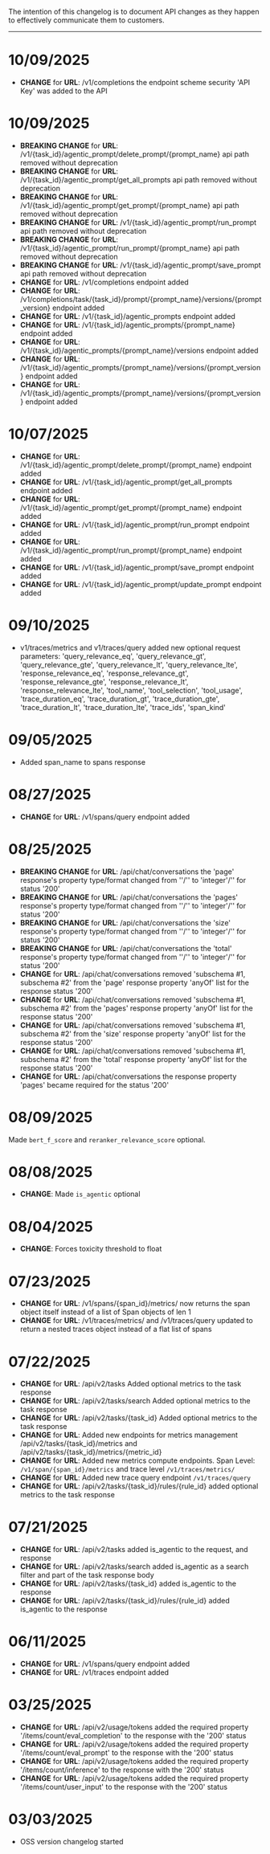 The intention of this changelog is to document API changes as they happen to effectively communicate them to customers.

---

# 10/09/2025
- **CHANGE** for **URL**: /v1/completions  the endpoint scheme security 'API Key' was added to the API

# 10/09/2025
- **BREAKING CHANGE** for **URL**: /v1/{task_id}/agentic_prompt/delete_prompt/{prompt_name}  api path removed without deprecation
- **BREAKING CHANGE** for **URL**: /v1/{task_id}/agentic_prompt/get_all_prompts  api path removed without deprecation
- **BREAKING CHANGE** for **URL**: /v1/{task_id}/agentic_prompt/get_prompt/{prompt_name}  api path removed without deprecation
- **BREAKING CHANGE** for **URL**: /v1/{task_id}/agentic_prompt/run_prompt  api path removed without deprecation
- **BREAKING CHANGE** for **URL**: /v1/{task_id}/agentic_prompt/run_prompt/{prompt_name}  api path removed without deprecation
- **BREAKING CHANGE** for **URL**: /v1/{task_id}/agentic_prompt/save_prompt  api path removed without deprecation
- **CHANGE** for **URL**: /v1/completions  endpoint added
- **CHANGE** for **URL**: /v1/completions/task/{task_id}/prompt/{prompt_name}/versions/{prompt_version}  endpoint added
- **CHANGE** for **URL**: /v1/{task_id}/agentic_prompts  endpoint added
- **CHANGE** for **URL**: /v1/{task_id}/agentic_prompts/{prompt_name}  endpoint added
- **CHANGE** for **URL**: /v1/{task_id}/agentic_prompts/{prompt_name}/versions  endpoint added
- **CHANGE** for **URL**: /v1/{task_id}/agentic_prompts/{prompt_name}/versions/{prompt_version}  endpoint added
- **CHANGE** for **URL**: /v1/{task_id}/agentic_prompts/{prompt_name}/versions/{prompt_version}  endpoint added

# 10/07/2025
- **CHANGE** for **URL**: /v1/{task_id}/agentic_prompt/delete_prompt/{prompt_name}  endpoint added
- **CHANGE** for **URL**: /v1/{task_id}/agentic_prompt/get_all_prompts  endpoint added
- **CHANGE** for **URL**: /v1/{task_id}/agentic_prompt/get_prompt/{prompt_name}  endpoint added
- **CHANGE** for **URL**: /v1/{task_id}/agentic_prompt/run_prompt  endpoint added
- **CHANGE** for **URL**: /v1/{task_id}/agentic_prompt/run_prompt/{prompt_name}  endpoint added
- **CHANGE** for **URL**: /v1/{task_id}/agentic_prompt/save_prompt  endpoint added
- **CHANGE** for **URL**: /v1/{task_id}/agentic_prompt/update_prompt  endpoint added

# 09/10/2025
- v1/traces/metrics and v1/traces/query added new optional request parameters: 'query_relevance_eq', 'query_relevance_gt', 'query_relevance_gte', 'query_relevance_lt', 'query_relevance_lte', 'response_relevance_eq', 'response_relevance_gt', 'response_relevance_gte', 'response_relevance_lt', 'response_relevance_lte', 'tool_name', 'tool_selection', 'tool_usage', 'trace_duration_eq', 'trace_duration_gt', 'trace_duration_gte', 'trace_duration_lt', 'trace_duration_lte', 'trace_ids', 'span_kind'

# 09/05/2025
- Added span_name to spans response

# 08/27/2025
- **CHANGE** for **URL**: /v1/spans/query  endpoint added

# 08/25/2025
- **BREAKING CHANGE** for **URL**: /api/chat/conversations  the 'page' response's property type/format changed from ''/'' to 'integer'/'' for status '200'
- **BREAKING CHANGE** for **URL**: /api/chat/conversations  the 'pages' response's property type/format changed from ''/'' to 'integer'/'' for status '200'
- **BREAKING CHANGE** for **URL**: /api/chat/conversations  the 'size' response's property type/format changed from ''/'' to 'integer'/'' for status '200'
- **BREAKING CHANGE** for **URL**: /api/chat/conversations  the 'total' response's property type/format changed from ''/'' to 'integer'/'' for status '200'
- **CHANGE** for **URL**: /api/chat/conversations  removed 'subschema #1, subschema #2' from the 'page' response property 'anyOf' list for the response status '200'
- **CHANGE** for **URL**: /api/chat/conversations  removed 'subschema #1, subschema #2' from the 'pages' response property 'anyOf' list for the response status '200'
- **CHANGE** for **URL**: /api/chat/conversations  removed 'subschema #1, subschema #2' from the 'size' response property 'anyOf' list for the response status '200'
- **CHANGE** for **URL**: /api/chat/conversations  removed 'subschema #1, subschema #2' from the 'total' response property 'anyOf' list for the response status '200'
- **CHANGE** for **URL**: /api/chat/conversations  the response property 'pages' became required for the status '200'
# 08/09/2025
Made `bert_f_score` and `reranker_relevance_score` optional.

# 08/08/2025
- **CHANGE**: Made `is_agentic` optional

# 08/04/2025
- **CHANGE**: Forces toxicity threshold to float

# 07/23/2025
- **CHANGE** for **URL**: /v1/spans/{span_id}/metrics/ now returns the span object itself instead of a list of Span objects of len 1
- **CHANGE** for **URL**: /v1/traces/metrics/ and /v1/traces/query updated to return a nested traces object instead of a flat list of spans
# 07/22/2025
- **CHANGE** for **URL**: /api/v2/tasks Added optional metrics to the task response
- **CHANGE** for **URL**: /api/v2/tasks/search  Added optional metrics to the task response
- **CHANGE** for **URL**: /api/v2/tasks/{task_id}  Added optional metrics to the task response
- **CHANGE** for **URL**: Added new endpoints for metrics management /api/v2/tasks/{task_id}/metrics and /api/v2/tasks/{task_id}/metrics/{metric_id}
- **CHANGE** for **URL**: Added new metrics compute endpoints. Span Level: `/v1/span/{span_id}/metrics` and trace level `/v1/traces/metrics/`
- **CHANGE** for **URL**: Added new trace query endpoint `/v1/traces/query`
- **CHANGE** for **URL**: /api/v2/tasks/{task_id}/rules/{rule_id}  added optional metrics to the task response
# 07/21/2025
- **CHANGE** for **URL**: /api/v2/tasks  added is_agentic to the request, and response
- **CHANGE** for **URL**: /api/v2/tasks/search  added is_agentic as a search filter and part of the task response body
- **CHANGE** for **URL**: /api/v2/tasks/{task_id}  added is_agentic to the response
- **CHANGE** for **URL**: /api/v2/tasks/{task_id}/rules/{rule_id}  added is_agentic to the response

# 06/11/2025
- **CHANGE** for **URL**: /v1/spans/query  endpoint added
- **CHANGE** for **URL**: /v1/traces  endpoint added

# 03/25/2025
- **CHANGE** for **URL**: /api/v2/usage/tokens  added the required property '/items/count/eval_completion' to the response with the '200' status
- **CHANGE** for **URL**: /api/v2/usage/tokens  added the required property '/items/count/eval_prompt' to the response with the '200' status
- **CHANGE** for **URL**: /api/v2/usage/tokens  added the required property '/items/count/inference' to the response with the '200' status
- **CHANGE** for **URL**: /api/v2/usage/tokens  added the required property '/items/count/user_input' to the response with the '200' status
# 03/03/2025
- OSS version changelog started
